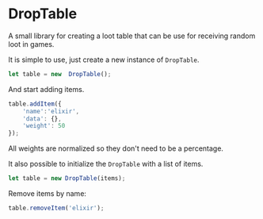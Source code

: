 # DropTable

A small library for creating a loot table that can be use for receiving random loot in games.

It is simple to use, just create a new instance of `DropTable`.

```js
let table = new  DropTable();
```

And start adding items.

```js
table.addItem({
    'name':'elixir',
    'data': {},
    'weight': 50
});
```

All weights are normalized so they don't need to be a percentage.

It also possible to initialize the `DropTable` with a list of items.

```js
let table = new DropTable(items);
```

Remove items by name:

```js
table.removeItem('elixir');
```